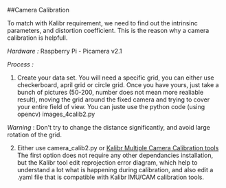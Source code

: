 ##Camera Calibration

To match with Kalibr requirement, we need to find out the intrinsinc parameters, and distortion coefficient.
This is the reason why a camera calibration is helpfull.

*Hardware :* Raspberry Pi - Picamera v2.1

*Process :*

1) Create your data set. You will need a specific grid, you can either use checkerboard, april grid or circle grid.
   Once you have yours, just take a bunch of pictures (50-200, number does not mean more realiable result), moving the grid around the fixed camera and trying to cover your entire field of view.
   You can juste use the python code (using opencv) images_4calib2.py
	
*Warning* : Don't try to change the distance significantly, and avoid large rotation of the grid.

2) Either use camera_calib2.py or [Kalibr Multiple Camera Calibration tools](https://github.com/ethz-asl/kalibr)
   The first option does not require any other dependancies installation, but the Kalibr tool edit reprojection error diagram, which help to understand a lot what is happening during calibration, and also edit a .yaml file that is compatible 
   with Kalibr IMU/CAM calibration tools.


